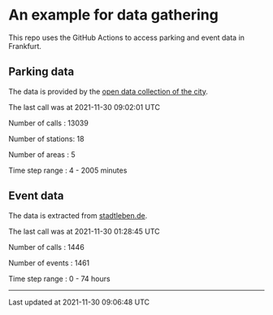 # An example for data gathering

This repo uses the GitHub Actions to access parking and event data in Frankfurt.

## Parking data
The data is provided by the [open data collection of the city](https://www.offenedaten.frankfurt.de/).

The last call was at 2021-11-30 09:02:01 UTC

Number of calls   : 13039

Number of stations:    18

Number of areas   :     5

Time step range   :     4 -  2005 minutes


## Event data
The data is extracted from [stadtleben.de](https://stadtleben.de/frankfurt/).

The last call was at 2021-11-30 01:28:45 UTC

Number of calls   : 1446

Number of events  : 1461

Time step range   :    0 -   74 hours


----

Last updated at 2021-11-30 09:06:48 UTC
